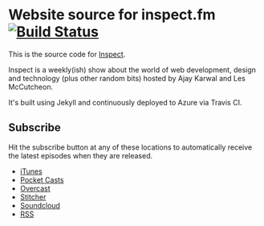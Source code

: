 # Website source for inspect.fm [![Build Status](https://travis-ci.org/ajaykarwal/inspect-fm.svg?branch=master)](https://travis-ci.org/ajaykarwal/inspect-fm)

This is the source code for [Inspect](http://www.inspect.fm).

Inspect is a weekly(ish) show about the world of web development, design and technology (plus other random bits) hosted by Ajay Karwal and Les McCutcheon.

It's built using Jekyll and continuously deployed to Azure via Travis CI.

## Subscribe

Hit the subscribe button at any of these locations to automatically receive the latest episodes when they are released.

- [iTunes](https://itunes.apple.com/gb/podcast/inspect/id1213377482)
- [Pocket Casts](http://pca.st/pmyU)
- [Overcast](https://overcast.fm/itunes1213377482/inspect)
- [Stitcher](http://www.stitcher.com/s?fid=133154&refid=stpr)
- [Soundcloud](http://soundcloud.com/inspectfm)
- [RSS](http://inspect.fm/feed.xml)
      





